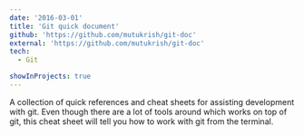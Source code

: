 ```yaml
---
date: '2016-03-01'
title: 'Git quick document'
github: 'https://github.com/mutukrish/git-doc'
external: 'https://github.com/mutukrish/git-doc'
tech:
  - Git

showInProjects: true
---
```


A collection of quick references and cheat sheets for assisting development with git. Even though there are a lot of tools around which works on top of git, this cheat sheet will tell you how to work with git from the terminal.
